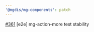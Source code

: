 ```yaml
---
'@mgdis/mg-components': patch
---
```


[#361](https://gitlab.mgdis.fr/core/core-ui/core-ui/-/issues/361) [e2e] mg-action-more test stability
